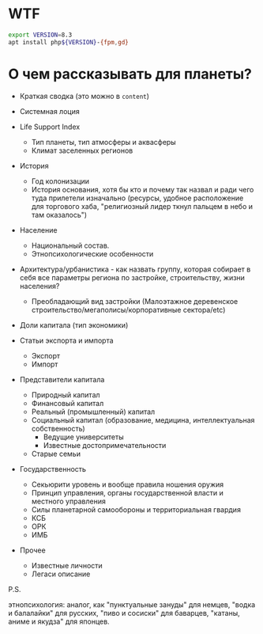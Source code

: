 # WTF

```bash
export VERSION=8.3
apt install php${VERSION}-{fpm,gd}


```


# О чем рассказывать для планеты?

- Краткая сводка (это можно в `content`)
- Системная лоция
- Life Support Index
  - Тип планеты, тип атмосферы и аквасферы  
  - Климат заселенных регионов
- История
  - Год колонизации 
  - История основания, хотя бы кто и почему так назвал и ради чего туда прилетели изначально (ресурсы, удобное расположение для торгового хаба, "религиозный лидер ткнул пальцем в небо и там оказалось")
- Население
  - Национальный состав.
  - Этнопсихологические особенности




- Архитектура/урбанистика - как назвать группу, которая собирает в себя все параметры региона по застройке, строительству, жизни населения?
  - Преобладающий вид застройки (Малоэтажное деревенское строительство/мегаполисы/корпоративные сектора/etc) 
- Доли капитала (тип экономики)
- Статьи экспорта и импорта
  - Экспорт
  - Импорт
- Представители капитала
  - Природный капитал
  - Финансовый капитал
  - Реальный (промышленный) капитал
  - Социальный капитал (образование, медицина, интеллектуальная собственность)
    - Ведущие университеты
    - Известные достопримечательности
  - Старые семьи
- Государственность
  - Секьюрити уровень и вообще правила ношения оружия
  - Принцип управления, органы государственной власти и местного управления
  - Силы планетарной самообороны и территориальная гвардия
  - КСБ
  - ОРК
  - ИМБ
- Прочее
  - Известные личности
  - Легаси описание


P.S.

этнопсихология: аналог, как "пунктуальные зануды" для немцев,  "водка и балалайки" для русских, "пиво и сосиски" для баварцев, "катаны, аниме и якудза" для японцев.



